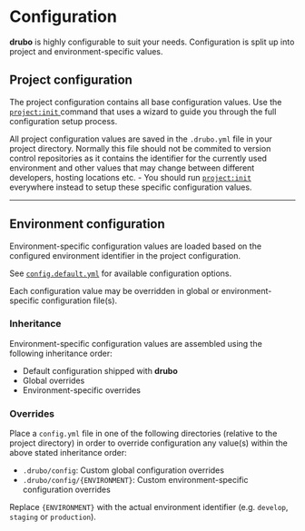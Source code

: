 # Configuration

**drubo** is highly configurable to suit your needs. Configuration is split up 
into project and environment-specific values.

## Project configuration

The project configuration contains all base configuration values. Use the
[ ```project:init``` ][command.project.init] command that uses a wizard to guide
you through the full configuration setup process.

All project configuration values are saved in the ```.drubo.yml``` file in your
project directory. Normally this file should not be commited to version control 
repositories as it contains the identifier for the currently used environment and
other values that may change between different developers, hosting locations 
etc. - You should run [ ```project:init``` ][command.project.init] everywhere
instead to setup these specific configuration values.

---

## Environment configuration

Environment-specific configuration values are loaded based on the configured
environment identifier in the project configuration.

See [```config.default.yml```][config] for available configuration options.

Each configuration value may be overridden in global or environment-specific 
configuration file(s).

### Inheritance

Environment-specific configuration values are assembled using the following 
inheritance order:

* Default configuration shipped with **drubo**
* Global overrides
* Environment-specific overrides

### Overrides

Place a ```config.yml``` file in one of the following directories (relative to 
the project directory) in order to override configuration any value(s) within 
the above stated inheritance order:

* ```.drubo/config```: Custom global configuration overrides
* ```.drubo/config/{ENVIRONMENT}```: Custom environment-specific configuration 
overrides 

Replace ```{ENVIRONMENT}``` with the actual environment identifier (e.g. 
```develop```, ```staging``` or ```production```).

[command.project.init]: commands.md#projectinit
[config]: ../config.default.yml
